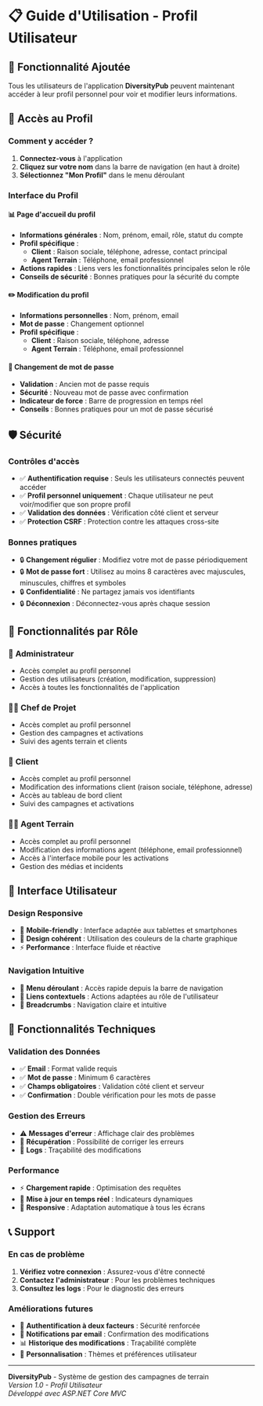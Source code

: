 # 📋 Guide d'Utilisation - Profil Utilisateur

## 🎯 Fonctionnalité Ajoutée

Tous les utilisateurs de l'application **DiversityPub** peuvent maintenant accéder à leur profil personnel pour voir et modifier leurs informations.

## 🔐 Accès au Profil

### Comment y accéder ?
1. **Connectez-vous** à l'application
2. **Cliquez sur votre nom** dans la barre de navigation (en haut à droite)
3. **Sélectionnez "Mon Profil"** dans le menu déroulant

### Interface du Profil

#### 📊 **Page d'accueil du profil**
- **Informations générales** : Nom, prénom, email, rôle, statut du compte
- **Profil spécifique** : 
  - **Client** : Raison sociale, téléphone, adresse, contact principal
  - **Agent Terrain** : Téléphone, email professionnel
- **Actions rapides** : Liens vers les fonctionnalités principales selon le rôle
- **Conseils de sécurité** : Bonnes pratiques pour la sécurité du compte

#### ✏️ **Modification du profil**
- **Informations personnelles** : Nom, prénom, email
- **Mot de passe** : Changement optionnel
- **Profil spécifique** : 
  - **Client** : Raison sociale, téléphone, adresse
  - **Agent Terrain** : Téléphone, email professionnel

#### 🔑 **Changement de mot de passe**
- **Validation** : Ancien mot de passe requis
- **Sécurité** : Nouveau mot de passe avec confirmation
- **Indicateur de force** : Barre de progression en temps réel
- **Conseils** : Bonnes pratiques pour un mot de passe sécurisé

## 🛡️ Sécurité

### Contrôles d'accès
- ✅ **Authentification requise** : Seuls les utilisateurs connectés peuvent accéder
- ✅ **Profil personnel uniquement** : Chaque utilisateur ne peut voir/modifier que son propre profil
- ✅ **Validation des données** : Vérification côté client et serveur
- ✅ **Protection CSRF** : Protection contre les attaques cross-site

### Bonnes pratiques
- 🔒 **Changement régulier** : Modifiez votre mot de passe périodiquement
- 🔒 **Mot de passe fort** : Utilisez au moins 8 caractères avec majuscules, minuscules, chiffres et symboles
- 🔒 **Confidentialité** : Ne partagez jamais vos identifiants
- 🔒 **Déconnexion** : Déconnectez-vous après chaque session

## 👥 Fonctionnalités par Rôle

### 👑 **Administrateur**
- Accès complet au profil personnel
- Gestion des utilisateurs (création, modification, suppression)
- Accès à toutes les fonctionnalités de l'application

### 👨‍💼 **Chef de Projet**
- Accès complet au profil personnel
- Gestion des campagnes et activations
- Suivi des agents terrain et clients

### 🏢 **Client**
- Accès complet au profil personnel
- Modification des informations client (raison sociale, téléphone, adresse)
- Accès au tableau de bord client
- Suivi des campagnes et activations

### 🚶‍♂️ **Agent Terrain**
- Accès complet au profil personnel
- Modification des informations agent (téléphone, email professionnel)
- Accès à l'interface mobile pour les activations
- Gestion des médias et incidents

## 🎨 Interface Utilisateur

### Design Responsive
- 📱 **Mobile-friendly** : Interface adaptée aux tablettes et smartphones
- 🎨 **Design cohérent** : Utilisation des couleurs de la charte graphique
- ⚡ **Performance** : Interface fluide et réactive

### Navigation Intuitive
- 🧭 **Menu déroulant** : Accès rapide depuis la barre de navigation
- 🔗 **Liens contextuels** : Actions adaptées au rôle de l'utilisateur
- 📍 **Breadcrumbs** : Navigation claire et intuitive

## 🔧 Fonctionnalités Techniques

### Validation des Données
- ✅ **Email** : Format valide requis
- ✅ **Mot de passe** : Minimum 6 caractères
- ✅ **Champs obligatoires** : Validation côté client et serveur
- ✅ **Confirmation** : Double vérification pour les mots de passe

### Gestion des Erreurs
- ⚠️ **Messages d'erreur** : Affichage clair des problèmes
- 🔄 **Récupération** : Possibilité de corriger les erreurs
- 📝 **Logs** : Traçabilité des modifications

### Performance
- ⚡ **Chargement rapide** : Optimisation des requêtes
- 🔄 **Mise à jour en temps réel** : Indicateurs dynamiques
- 📱 **Responsive** : Adaptation automatique à tous les écrans

## 📞 Support

### En cas de problème
1. **Vérifiez votre connexion** : Assurez-vous d'être connecté
2. **Contactez l'administrateur** : Pour les problèmes techniques
3. **Consultez les logs** : Pour le diagnostic des erreurs

### Améliorations futures
- 🔐 **Authentification à deux facteurs** : Sécurité renforcée
- 📧 **Notifications par email** : Confirmation des modifications
- 📊 **Historique des modifications** : Traçabilité complète
- 🎨 **Personnalisation** : Thèmes et préférences utilisateur

---

**DiversityPub** - Système de gestion des campagnes de terrain  
*Version 1.0 - Profil Utilisateur*  
*Développé avec ASP.NET Core MVC* 